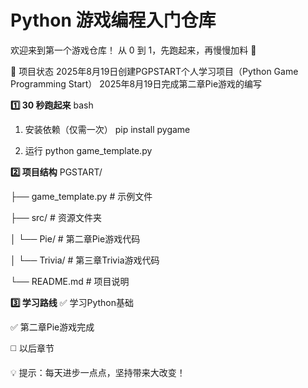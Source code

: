 # Python 游戏编程入门仓库
欢迎来到第一个游戏仓库！
从 0 到 1，先跑起来，再慢慢加料 🚀

🎯 项目状态
2025年8月19日创建PGPSTART个人学习项目（Python Game Programming Start）
2025年8月19日完成第二章Pie游戏的编写

**1️⃣ 30 秒跑起来**
bash

1. 安装依赖（仅需一次）
pip install pygame

2. 运行
python game_template.py

**2️⃣ 项目结构**
PGSTART/

├── game_template.py # 示例文件

├── src/ # 资源文件夹

│ └── Pie/ # 第二章Pie游戏代码

│ └── Trivia/ # 第三章Trivia游戏代码

└── README.md # 项目说明

**3️⃣ 学习路线**
✅ 学习Python基础

✅ 第二章Pie游戏完成

◻️ 以后章节

💡 提示：每天进步一点点，坚持带来大改变！